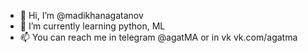 - 👋 Hi, I’m @madikhanagatanov
- 🌱 I’m currently learning python, ML
- 📫 You can reach me in telegram @agatMA or in vk vk.com/agatma

<!---
madikhanagatanov/madikhanagatanov is a ✨ special ✨ repository because its `README.md` (this file) appears on your GitHub profile.
You can click the Preview link to take a look at your changes.
--->
